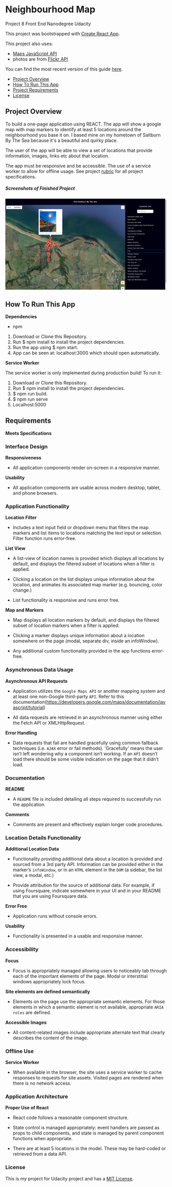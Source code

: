 # Neighbourhood Map

Project 8 Front End Nanodegree Udacity

This project was bootstrapped with [Create React App](https://github.com/facebookincubator/create-react-app).

This project also uses:
* [Maps JavaScript API](https://developers.google.com/maps/documentation/javascript/tutorial)
* photos are from [Flickr API](https://www.flickr.com/services/api/)

You can find the most recent version of this guide [here](https://github.com/facebookincubator/create-react-app/blob/master/packages/react-scripts/template/README.md).

* [Project Overview](https://github.com/FoxyStoat/neighbourhood-map#project-overview)
* [How To Run This App](https://github.com/FoxyStoat/neighbourhood-map#how-to-run-this-app)
* [Project Requirements](https://github.com/FoxyStoat/neighbourhood-map#requirements)
* [License](https://github.com/FoxyStoat/neighbourhood-map#license)

## Project Overview

To build a one-page application using REACT.  The app will show a google map with map markers to identify at least 5 locations around the neighbourhood you base it on.  I based mine on my hometown of Saltburn By The Sea because it's a beautiful and quirky place.

The user of the app will be able to view a set of locations that provide information, images, links etc about that location.

The app must be responsive and be accessible.  The use of a service worker to allow for offline usage.
See project [rubric](https://github.com/FoxyStoat/neighbourhood-map#requirements) for all project specifications.

##### Screenshots of Finished Project

![screenshot of finished project](screenshot-map-app.png "screenshot of finished project")

## How To Run This App

**Dependencies**

 * npm

1. Download or Clone this Repository.
2. Run $ npm install to install the project dependencies.
3. Run the app using $ npm start.
4. App can be seen at: localhost:3000 which should open automatically.

**Service Worker**

The service worker is only implemented during production build! To run it:

1. Download or Clone this Repository.
2. Run $ npm install to install the project dependencies.
3. $ npm run build.
4. $ npm run serve
4. Localhost:5000

## Requirements

**Meets Specifications**

### Interface Design

**Responsiveness**

- All application components render on-screen in a responsive manner.

**Usability**

- All application components are usable across modern desktop, tablet, and phone browsers.

### Application Functionality

**Location Filter**

- Includes a text input field or dropdown menu that filters the map markers and list items to locations matching the text input or selection. Filter function runs error-free.

**List View**

- A list-view of location names is provided which displays all locations by default, and displays the filtered subset of locations when a filter is applied.

- Clicking a location on the list displays unique information about the location, and animates its associated map marker (e.g. bouncing, color change.)

- List functionality is responsive and runs error free.

**Map and Markers**

- Map displays all location markers by default, and displays the filtered subset of location markers when a filter is applied.

- Clicking a marker displays unique information about a location somewhere on the page (modal, separate div, inside an infoWindow).

- Any additional custom functionality provided in the app functions error-free.

### Asynchronous Data Usage

**Asynchronous API Requests**

- Application utilizes the `Google Maps API` or another mapping system and at least one non-Google third-party `API`. Refer to this documentation(https://developers.google.com/maps/documentation/javascript/tutorial)

- All data requests are retrieved in an asynchronous manner using either the Fetch API or XMLHttpRequest.

**Error Handling**

- Data requests that fail are handled gracefully using common fallback techniques (i.e. `AJAX` error or fail methods). 'Gracefully' means the user isn’t left wondering why a component isn’t working. If an `API` doesn’t load there should be some visible indication on the page that it didn’t load.

### Documentation

**README**

- A `README` file is included detailing all steps required to successfully run the application.

**Comments**

- Comments are present and effectively explain longer code procedures.

### Location Details Functionality

**Additional Location Data**

- Functionality providing additional data about a location is provided and sourced from a 3rd party API. Information can be provided either in the marker’s `infoWindow`, or in an `HTML` element in the `DOM` (a sidebar, the list view, a modal, etc.)

- Provide attribution for the source of additional data. For example, if using Foursquare, indicate somewhere in your UI and in your README that you are using Foursquare data.

**Error Free**

- Application runs without console errors.

**Usability**

- Functionality is presented in a usable and responsive manner.

### Accessibility

**Focus**

- Focus is appropriately managed allowing users to noticeably tab through each of the important elements of the page. Modal or interstitial windows appropriately lock focus.

**Site elements are defined semantically**

- Elements on the page use the appropriate semantic elements. For those elements in which a semantic element is not available, appropriate `ARIA roles` are defined.

**Accessible Images**

- All content-related images include appropriate alternate text that clearly describes the content of the image.

### Offline Use

**Service Worker**

- When available in the browser, the site uses a service worker to cache responses to requests for site assets. Visited pages are rendered when there is no network access.

### Application Architecture

**Proper Use of React**

- React code follows a reasonable component structure.

- State control is managed appropriately: event handlers are passed as props to child components, and state is managed by parent component functions when appropriate.

- There are at least 5 locations in the model. These may be hard-coded or retrieved from a data API.

### License

This is my project for Udacity project and has a [MIT License](https://opensource.org/licenses/MIT).